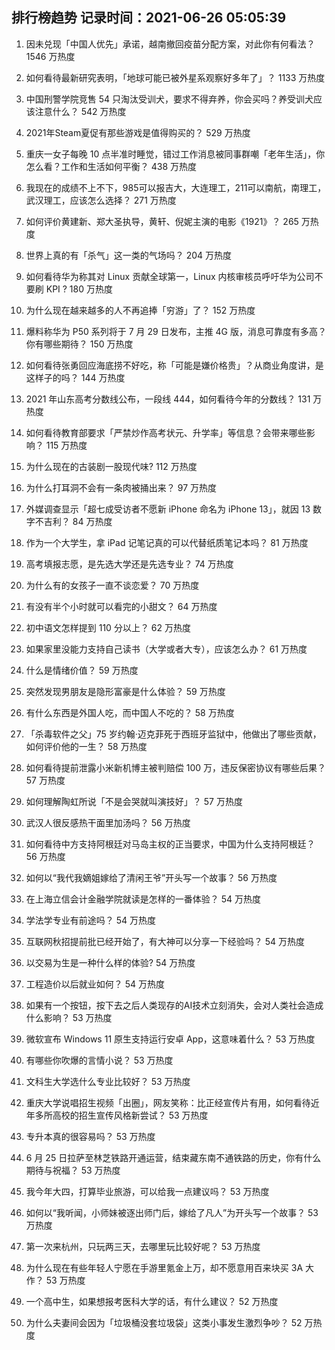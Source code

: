 
## 排行榜趋势 记录时间：2021-06-26 05:05:39
  
  1. 因未兑现「中国人优先」承诺，越南撤回疫苗分配方案，对此你有何看法？ 1546 万热度
    
  2. 如何看待最新研究表明，「地球可能已被外星系观察好多年了」？ 1133 万热度
    
  3. 中国刑警学院竞售 54 只淘汰受训犬，要求不得弃养，你会买吗？养受训犬应该注意什么？ 542 万热度
    
  4. 2021年Steam夏促有那些游戏是值得购买的？ 529 万热度
    
  5. 重庆一女子每晚 10 点半准时睡觉，错过工作消息被同事群嘲「老年生活」，你怎么看？工作和生活如何平衡？ 438 万热度
    
  6. 我现在的成绩不上不下，985可以报吉大，大连理工，211可以南航，南理工，武汉理工，应该怎么选择？ 271 万热度
    
  7. 如何评价黄建新、郑大圣执导，黄轩、倪妮主演的电影《1921》？ 265 万热度
    
  8. 世界上真的有「杀气」这一类的气场吗？ 204 万热度
    
  9. 如何看待华为称其对 Linux 贡献全球第一，Linux 内核审核员呼吁华为公司不要刷 KPI ? 180 万热度
    
  10. 为什么现在越来越多的人不再追捧「穷游」了？ 152 万热度
    
  11. 爆料称华为 P50 系列将于 7 月 29 日发布，主推 4G 版，消息可靠度有多高？你有哪些期待？ 150 万热度
    
  12. 如何看待张勇回应海底捞不好吃，称「可能是嫌价格贵」？从商业角度讲，是这样子的吗？ 144 万热度
    
  13. 2021 年山东高考分数线公布，一段线 444，如何看待今年的分数线？ 131 万热度
    
  14. 如何看待教育部要求「严禁炒作高考状元、升学率」等信息？会带来哪些影响？ 115 万热度
    
  15. 为什么现在的古装剧一股现代味? 112 万热度
    
  16. 为什么打耳洞不会有一条肉被捅出来？ 97 万热度
    
  17. 外媒调查显示「超七成受访者不愿新 iPhone 命名为 iPhone 13」，就因 13 数字不吉利？ 84 万热度
    
  18. 作为一个大学生，拿 iPad 记笔记真的可以代替纸质笔记本吗？ 81 万热度
    
  19. 高考填报志愿，是先选大学还是先选专业？ 74 万热度
    
  20. 为什么有的女孩子一直不谈恋爱？ 70 万热度
    
  21. 有没有半个小时就可以看完的小甜文？ 64 万热度
    
  22. 初中语文怎样提到 110 分以上？ 62 万热度
    
  23. 如果家里没能力支持自己读书（大学或者大专），应该怎么办？ 61 万热度
    
  24. 什么是情绪价值？ 59 万热度
    
  25. 突然发现男朋友是隐形富豪是什么体验？ 59 万热度
    
  26. 有什么东西是外国人吃，而中国人不吃的？ 58 万热度
    
  27. 「杀毒软件之父」75 岁约翰·迈克菲死于西班牙监狱中，他做出了哪些贡献，如何评价他的一生？ 58 万热度
    
  28. 如何看待提前泄露小米新机博主被判赔偿 100 万，违反保密协议有哪些后果？ 57 万热度
    
  29. 如何理解陶虹所说「不是会哭就叫演技好」？ 57 万热度
    
  30. 武汉人很反感热干面里加汤吗？ 56 万热度
    
  31. 如何看待中方支持阿根廷对马岛主权的正当要求，中国为什么支持阿根廷？ 56 万热度
    
  32. 如何以“我代我嫡姐嫁给了清闲王爷”开头写一个故事？ 56 万热度
    
  33. 在上海立信会计金融学院就读是怎样的一番体验？ 54 万热度
    
  34. 学法学专业有前途吗？ 54 万热度
    
  35. 互联网秋招提前批已经开始了，有大神可以分享一下经验吗？ 54 万热度
    
  36. 以交易为生是一种什么样的体验? 54 万热度
    
  37. 工程造价以后就业如何？ 54 万热度
    
  38. 如果有一个按钮，按下去之后人类现存的AI技术立刻消失，会对人类社会造成什么影响？ 53 万热度
    
  39. 微软宣布 Windows 11 原生支持运行安卓 App，这意味着什么？ 53 万热度
    
  40. 有哪些你吹爆的言情小说？ 53 万热度
    
  41. 文科生大学选什么专业比较好？ 53 万热度
    
  42. 重庆大学说唱招生视频「出圈」，网友笑称：比正经宣传片有用，如何看待近年多所高校的招生宣传风格新尝试？ 53 万热度
    
  43. 专升本真的很容易吗？ 53 万热度
    
  44. 6 月 25 日拉萨至林芝铁路开通运营，结束藏东南不通铁路的历史，你有什么期待与祝福？ 53 万热度
    
  45. 我今年大四，打算毕业旅游，可以给我一点建议吗？ 53 万热度
    
  46. 如何以“我听闻，小师妹被逐出师门后，嫁给了凡人”为开头写一个故事？ 53 万热度
    
  47. 第一次来杭州，只玩两三天，去哪里玩比较好呢？ 53 万热度
    
  48. 为什么现在有些年轻人宁愿在手游里氪金上万，却不愿意用百来块买 3A 大作？ 53 万热度
    
  49. 一个高中生，如果想报考医科大学的话，有什么建议？ 52 万热度
    
  50. 为什么夫妻间会因为「垃圾桶没套垃圾袋」这类小事发生激烈争吵？ 52 万热度
    